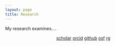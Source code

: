 ```yaml
---
layout: page
title: Research
---
```

<!-- ACADEMICONS-->
<link rel="stylesheet" href="https://cdn.rawgit.com/jpswalsh/academicons/master/css/academicons.min.css">
<link rel="stylesheet" href="https://use.fontawesome.com/releases/v5.6.3/css/all.css" integrity="sha384-UHRtZLI+pbxtHCWp1t77Bi1L4ZtiqrqD80Kn4Z8NTSRyMA2Fd33n5dQ8lWUE00s/" crossorigin="anonymous">

<!--TEXT STARTS HERE-->
My research examines....


<center>
<i class="ai ai-google-scholar ai"></i> <a href = "https://scholar.google.com/citations?user=ezE8rPkAAAAJ&hl=en">scholar</a>
<i class="ai ai-orcid ai"></i> <a href = "http://orcid.org/0000-0002-6125-5723">orcid</a>
<i class="fab fa-github"></i> <a href = "https://github.com/crenteriam">github</a>
<i class="ai ai-osf ai"></i> <a href = "https://osf.io/9y7n4/">osf</a>
<i class="ai ai-researchgate ai"></i> <a href = "https://researchgate.net/profile/Cesar_Renteria">rg</a>

</center>


<!--stackedit_data:
eyJoaXN0b3J5IjpbLTEzODUzMzEyNjUsLTEyNDA3NTYxNjVdfQ
==
-->